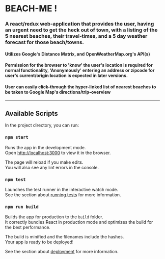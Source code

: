 # BEACH-ME !
### A react/redux web-application that provides the user, having an urgent need to get the heck out of town, with a listing of the 5 nearest beaches, their travel-times, and a 5 day weather forecast for those beach/towns.

#### Utilizes Google's Distance Matrix, and OpenWeatherMap.org's API(s)

#### Permission for the browser to 'know' the user's location is required for normal functionality, 'Anonymously' entering an address or zipcode for user's current/origin location is expected in later versions.

#### User can easily click-through the hyper-linked list of nearest beaches to be taken to Google Map's directions/trip-overview




---------------------------------------------------------------------------

## Available Scripts

In the project directory, you can run:

### `npm start`

Runs the app in the development mode.<br />
Open [http://localhost:3000](http://localhost:3000) to view it in the browser.

The page will reload if you make edits.<br />
You will also see any lint errors in the console.

### `npm test`

Launches the test runner in the interactive watch mode.<br />
See the section about [running tests](https://facebook.github.io/create-react-app/docs/running-tests) for more information.

### `npm run build`

Builds the app for production to the `build` folder.<br />
It correctly bundles React in production mode and optimizes the build for the best performance.

The build is minified and the filenames include the hashes.<br />
Your app is ready to be deployed!

See the section about [deployment](https://facebook.github.io/create-react-app/docs/deployment) for more information.


